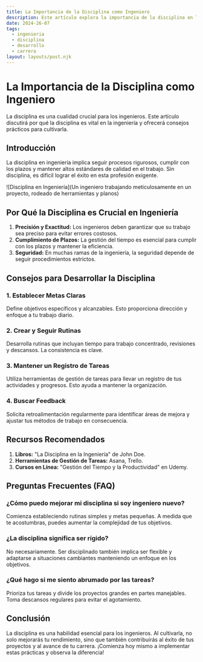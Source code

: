 ```yaml
---
title: La Importancia de la Disciplina como Ingeniero
description: Este artículo explora la importancia de la disciplina en la carrera de un ingeniero y proporciona consejos prácticos para desarrollarla.
date: 2024-26-07
tags:
  - ingenieria
  - disciplina
  - desarrollo
  - carrera
layout: layouts/post.njk
---
```


# La Importancia de la Disciplina como Ingeniero

La disciplina es una cualidad crucial para los ingenieros. Este artículo discutirá por qué la disciplina es vital en la ingeniería y ofrecerá consejos prácticos para cultivarla.

## Introducción

La disciplina en ingeniería implica seguir procesos rigurosos, cumplir con los plazos y mantener altos estándares de calidad en el trabajo. Sin disciplina, es difícil lograr el éxito en esta profesión exigente.

![Disciplina en Ingeniería](Un ingeniero trabajando meticulosamente en un proyecto, rodeado de herramientas y planos)

## Por Qué la Disciplina es Crucial en Ingeniería

1. **Precisión y Exactitud:** Los ingenieros deben garantizar que su trabajo sea preciso para evitar errores costosos.
2. **Cumplimiento de Plazos:** La gestión del tiempo es esencial para cumplir con los plazos y mantener la eficiencia.
3. **Seguridad:** En muchas ramas de la ingeniería, la seguridad depende de seguir procedimientos estrictos.

## Consejos para Desarrollar la Disciplina

### 1. Establecer Metas Claras

Define objetivos específicos y alcanzables. Esto proporciona dirección y enfoque a tu trabajo diario.

### 2. Crear y Seguir Rutinas

Desarrolla rutinas que incluyan tiempo para trabajo concentrado, revisiones y descansos. La consistencia es clave.

### 3. Mantener un Registro de Tareas

Utiliza herramientas de gestión de tareas para llevar un registro de tus actividades y progresos. Esto ayuda a mantener la organización.

### 4. Buscar Feedback

Solicita retroalimentación regularmente para identificar áreas de mejora y ajustar tus métodos de trabajo en consecuencia.

## Recursos Recomendados

1. **Libros:** "La Disciplina en la Ingeniería" de John Doe.
2. **Herramientas de Gestión de Tareas:** Asana, Trello.
3. **Cursos en Línea:** "Gestión del Tiempo y la Productividad" en Udemy.

## Preguntas Frecuentes (FAQ)

### ¿Cómo puedo mejorar mi disciplina si soy ingeniero nuevo?

Comienza estableciendo rutinas simples y metas pequeñas. A medida que te acostumbras, puedes aumentar la complejidad de tus objetivos.

### ¿La disciplina significa ser rígido?

No necesariamente. Ser disciplinado también implica ser flexible y adaptarse a situaciones cambiantes manteniendo un enfoque en los objetivos.

### ¿Qué hago si me siento abrumado por las tareas?

Prioriza tus tareas y divide los proyectos grandes en partes manejables. Toma descansos regulares para evitar el agotamiento.

## Conclusión

La disciplina es una habilidad esencial para los ingenieros. Al cultivarla, no solo mejorarás tu rendimiento, sino que también contribuirás al éxito de tus proyectos y al avance de tu carrera. ¡Comienza hoy mismo a implementar estas prácticas y observa la diferencia!
